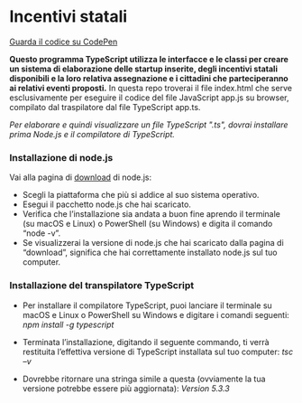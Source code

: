 # Incentivi statali
[Guarda il codice su CodePen](https://codepen.io/marcellocomandulli/pen/QWXaNdZ)

**Questo programma TypeScript utilizza le interfacce e le classi per creare un sistema di elaborazione delle startup inserite, degli incentivi statali 
disponibili e la loro relativa assegnazione e i cittadini che parteciperanno ai relativi eventi proposti.**
In questa repo troverai il file index.html che serve esclusivamente per eseguire il codice del file JavaScript app.js su browser, compilato dal traspilatore dal file TypeScript app.ts.

*Per elaborare e quindi visualizzare un file TypeScript ".ts", dovrai installare prima Node.js e il compilatore di TypeScript.*
### Installazione di node.js

Vai alla pagina di [download](https://nodejs.org/en/download/) di node.js: 
* Scegli la piattaforma che più si addice al suo sistema operativo.
* Esegui il pacchetto node.js che hai scaricato.
* Verifica che l’installazione sia andata a buon fine aprendo il terminale (su macOS e Linux) o PowerShell (su Windows) e digita il comando “node -v”. 
* Se visualizzerai la versione di node.js che hai scaricato dalla pagina di “download”, significa che hai correttamente installato node.js sul tuo computer.

### Installazione del transpilatore TypeScript
* Per installare il compilatore TypeScript, puoi lanciare il terminale su macOS e Linux o PowerShell su Windows e digitare i comandi seguenti:
*npm install -g typescript*

* Terminata l’installazione, digitando il seguente commando, ti verrà restituita l’effettiva versione di TypeScript installata sul tuo computer:
*tsc –v*

* Dovrebbe ritornare una stringa simile a questa (ovviamente la tua versione potrebbe essere più aggiornata):
*Version 5.3.3*



